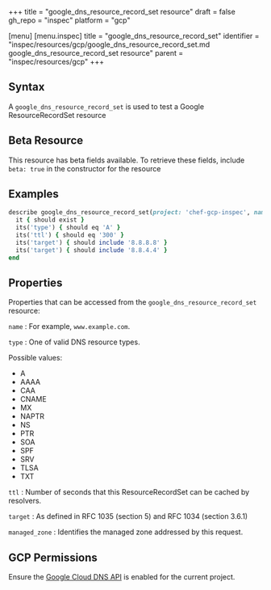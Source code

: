 +++
title = "google_dns_resource_record_set resource"
draft = false
gh_repo = "inspec"
platform = "gcp"

[menu]
  [menu.inspec]
    title = "google_dns_resource_record_set"
    identifier = "inspec/resources/gcp/google_dns_resource_record_set.md google_dns_resource_record_set resource"
    parent = "inspec/resources/gcp"
+++

## Syntax

A `google_dns_resource_record_set` is used to test a Google ResourceRecordSet resource

## Beta Resource

This resource has beta fields available. To retrieve these fields, include `beta: true` in the constructor for the resource

## Examples

```ruby
describe google_dns_resource_record_set(project: 'chef-gcp-inspec', name: 'backend.my.domain.com.', type: 'A', managed_zone: 'inspec-gcp-managed-zone') do
  it { should exist }
  its('type') { should eq 'A' }
  its('ttl') { should eq '300' }
  its('target') { should include '8.8.8.8' }
  its('target') { should include '8.8.4.4' }
end
```

## Properties

Properties that can be accessed from the `google_dns_resource_record_set` resource:

`name`
: For example, `www.example.com`.

`type`
: One of valid DNS resource types.

  Possible values:

  - A
  - AAAA
  - CAA
  - CNAME
  - MX
  - NAPTR
  - NS
  - PTR
  - SOA
  - SPF
  - SRV
  - TLSA
  - TXT

`ttl`
: Number of seconds that this ResourceRecordSet can be cached by resolvers.

`target`
: As defined in RFC 1035 (section 5) and RFC 1034 (section 3.6.1)

`managed_zone`
: Identifies the managed zone addressed by this request.

## GCP Permissions

Ensure the [Google Cloud DNS API](https://console.cloud.google.com/apis/library/dns.googleapis.com/) is enabled for the current project.
